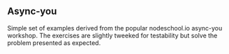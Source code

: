 ## Async-you

Simple set of examples derived from the popular nodeschool.io async-you 
workshop. The exercises are slightly tweeked for testability but solve the 
problem presented as expected.
